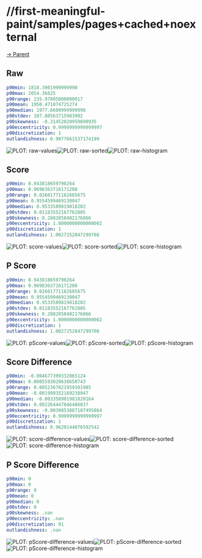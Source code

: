
# //first-meaningful-paint/samples/pages+cached+noexternal

[→ Parent](../..)


## Raw


```yaml
p90min: 1818.3901999999998
p90max: 2054.36825
p90range: 235.97805000000017
p90mean: 1950.471074725274
p90median: 1977.6609999999998
p90stdev: 107.80563715983902
p90skewness: -0.31452020950890935
p90eccentricity: 0.9999999999999997
p90discretization: 1
outlandishness: 0.9877661537174199

```

![PLOT: raw-values](./raw/values.svg)![PLOT: raw-sorted](./raw/sorted.svg)![PLOT: raw-histogram](./raw/histogram.svg)
## Score


```yaml
p90min: 0.943818659790264
p90max: 0.9698363716171208
p90range: 0.02601771182685675
p90mean: 0.9554599469130047
p90median: 0.9533589819818202
p90stdev: 0.01183552167762805
p90skewness: 0.2882058402176866
p90eccentricity: 1.0000000000000002
p90discretization: 1
outlandishness: 1.0027252847299708

```

![PLOT: score-values](./score/values.svg)![PLOT: score-sorted](./score/sorted.svg)![PLOT: score-histogram](./score/histogram.svg)
## P Score


```yaml
p90min: 0.943818659790264
p90max: 0.9698363716171208
p90range: 0.02601771182685675
p90mean: 0.9554599469130047
p90median: 0.9533589819818202
p90stdev: 0.01183552167762805
p90skewness: 0.2882058402176866
p90eccentricity: 1.0000000000000002
p90discretization: 1
outlandishness: 1.0027252847299708

```

![PLOT: pScore-values](./pScore/values.svg)![PLOT: pScore-sorted](./pScore/sorted.svg)![PLOT: pScore-histogram](./pScore/histogram.svg)
## Score Difference


```yaml
p90min: -0.004677399332065124
p90max: 0.0005593028638650743
p90range: 0.0052367021959301985
p90mean: -0.001999352189238947
p90median: -0.003358981981820164
p90stdev: 0.002264447046486037
p90skewness: -0.0030853887187495864
p90eccentricity: 0.9999999999999997
p90discretization: 1
outlandishness: 0.9620144076592542

```

![PLOT: score-difference-values](./score-difference/values.svg)![PLOT: score-difference-sorted](./score-difference/sorted.svg)![PLOT: score-difference-histogram](./score-difference/histogram.svg)
## P Score Difference


```yaml
p90min: 0
p90max: 0
p90range: 0
p90mean: 0
p90median: 0
p90stdev: 0
p90skewness: .nan
p90eccentricity: .nan
p90discretization: 91
outlandishness: .nan

```

![PLOT: pScore-difference-values](./pScore-difference/values.svg)![PLOT: pScore-difference-sorted](./pScore-difference/sorted.svg)![PLOT: pScore-difference-histogram](./pScore-difference/histogram.svg)